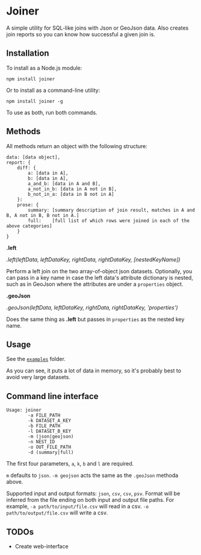 Joiner
======

A simple utility for SQL-like joins with Json or GeoJson data. Also creates join reports so you can know how successful a given join is.

## Installation

To install as a Node.js module:

````
npm install joiner
````

Or to install as a command-line utility:

````
npm install joiner -g
````

To use as both, run both commands.

## Methods

All methods return an object with the following structure:

````
data: [data object],
report: {
	diff: {
		a: [data in A],
		b: [data in A],
		a_and_b: [data in A and B],
		a_not_in_b: [data in A not in B],
		b_not_in_a: [data in B not in A]
	}:
	prose: {
		summary: [summary description of join result, matches in A and B, A not in B, B not in A.]
		full:    [full list of which rows were joined in each of the above categories]
	}
}
````

__.left__ 

_.left(leftData, leftDataKey, rightData, rightDataKey, [nestedKeyName])_

Perform a left join on the two array-of-object json datasets. Optionally, you can pass in a key name in case the left data's attribute dictionary is nested, such as in GeoJson where the attributes are under a `properties` object.


__.geoJson__ 

_.geoJson(leftData, leftDataKey, rightData, rightDataKey, 'properties')_

Does the same thing as __.left__ but passes in `properties` as the nested key name.

## Usage

See the [`examples`](https://github.com/mhkeller/joiner/tree/master/examples) folder.

As you can see, it puts a lot of data in memory, so it's probably best to avoid very large datasets.

## Command line interface

````
Usage: joiner 
		-a FILE_PATH 
		-k DATASET_A_KEY 
		-b FILE_PATH 
		-l DATASET_B_KEY 
		-m (json|geojson)
		-n NEST_ID 
		-o OUT_FILE_PATH 
		-d (summary|full)
````

The first four parameters, `a`, `k`, `b` and `l` are required. 

`m` defaults to `json`. `-m geojson` acts the same as the `.geoJson` methoda above. 

Supported input and output formats: `json`, `csv`, `csv`, `psv`. Format will be inferred from the file ending on both input and output file paths. For example, `-a path/to/input/file.csv` will read in a csv. `-o path/to/output/file.csv` will write a csv.

## TODOs

* Create web-interface
